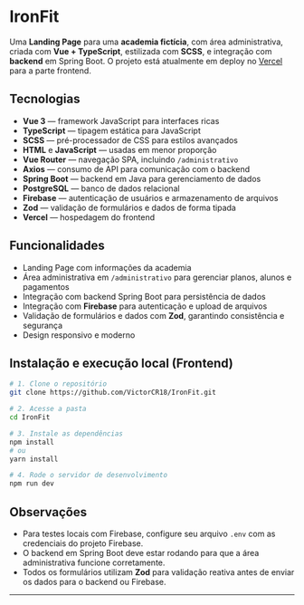 # IronFit

Uma **Landing Page** para uma **academia fictícia**, com área administrativa, criada com **Vue + TypeScript**, estilizada com **SCSS**, e integração com **backend** em Spring Boot. O projeto está atualmente em deploy no [Vercel](https://iron-fit.vercel.app) para a parte frontend.

## Tecnologias

* **Vue 3** — framework JavaScript para interfaces ricas
* **TypeScript** — tipagem estática para JavaScript
* **SCSS** — pré-processador de CSS para estilos avançados
* **HTML** e **JavaScript** — usadas em menor proporção
* **Vue Router** — navegação SPA, incluindo `/administrativo`
* **Axios** — consumo de API para comunicação com o backend
* **Spring Boot** — backend em Java para gerenciamento de dados
* **PostgreSQL** — banco de dados relacional
* **Firebase** — autenticação de usuários e armazenamento de arquivos
* **Zod** — validação de formulários e dados de forma tipada
* **Vercel** — hospedagem do frontend

## Funcionalidades

* Landing Page com informações da academia
* Área administrativa em `/administrativo` para gerenciar planos, alunos e pagamentos
* Integração com backend Spring Boot para persistência de dados
* Integração com **Firebase** para autenticação e upload de arquivos
* Validação de formulários e dados com **Zod**, garantindo consistência e segurança
* Design responsivo e moderno

## Instalação e execução local (Frontend)

```bash
# 1. Clone o repositório
git clone https://github.com/VictorCR18/IronFit.git

# 2. Acesse a pasta
cd IronFit

# 3. Instale as dependências
npm install
# ou
yarn install

# 4. Rode o servidor de desenvolvimento
npm run dev
```

## Observações

* Para testes locais com Firebase, configure seu arquivo `.env` com as credenciais do projeto Firebase.
* O backend em Spring Boot deve estar rodando para que a área administrativa funcione corretamente.
* Todos os formulários utilizam **Zod** para validação reativa antes de enviar os dados para o backend ou Firebase.

---
